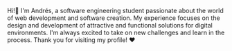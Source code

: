 Hi!👋 I'm Andrés, a software engineering student passionate about the world of web development and software creation. My experience focuses on the design and development of attractive and functional solutions for digital environments. I'm always excited to take on new challenges and learn in the process. Thank you for visiting my profile! ❤️
